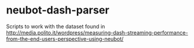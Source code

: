 neubot-dash-parser
==================

Scripts to work with the dataset found in http://media.polito.it/wordpress/measuring-dash-streaming-performance-from-the-end-users-perspective-using-neubot/
